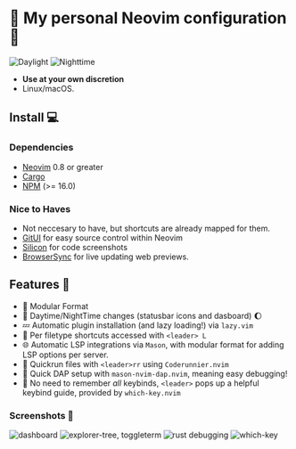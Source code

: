 # 🍄 My personal Neovim configuration 🌱

![Daylight](https://i.imgur.com/jh46kXC.png)
![Nighttime](https://i.imgur.com/MdLBbXT.png)

- **Use at your own discretion**
- Linux/macOS.

## Install 💻

### Dependencies

- [Neovim](https://github.com/neovim/neovim) 0.8 or greater
- [Cargo](https://www.rust-lang.org/tools/install)
- [NPM](https://nodejs.org/en/download/) (>= 16.0)

### Nice to Haves

- Not neccesary to have, but shortcuts are already mapped for them.
- [GitUI](https://github.com/extrawurst/gitui) for easy source control within Neovim
- [Silicon](https://github.com/Aloxaf/silicon) for code screenshots
- [BrowserSync](https://browsersync.io/) for live updating web previews.

## Features 🌲

- 🧩 Modular Format
- 🌅 Daytime/NightTime changes (statusbar icons and dasboard) 🌔
- 💤 Automatic plugin installation (and lazy loading!) via `lazy.vim`
- 📄 Per filetype shortcuts accessed with `<leader> L`
- 🌐 Automatic LSP integrations via `Mason`, with modular format for adding LSP
  options per server.
- 🏃 Quickrun files with `<leader>rr` using `Coderunnier.nvim`
- 🐛 Quick DAP setup with `mason-nvim-dap.nvim`, meaning easy debugging!
- 🤔 No need to remember _all_ keybinds, `<leader>` pops up a helpful keybind
  guide, provided by `which-key.nvim`

### Screenshots 📸

![dashboard](https://i.imgur.com/45FhVEN.png)
![explorer-tree, toggleterm](https://i.imgur.com/FGkX4l1.png)
![rust debugging](https://i.imgur.com/r6izDC3.png)
![which-key](https://i.imgur.com/gAFpLsv.png)

